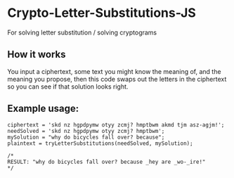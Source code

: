 # Crypto-Letter-Substitutions-JS
For solving letter substitution / solving cryptograms

## How it works

You input a ciphertext, some text you might know the meaning of, and the meaning you propose, then this code swaps out the letters in the ciphertext so you can see if that solution looks right.

## Example usage:

```
ciphertext = 'skd nz hgpdpymw otyy zcmj? hmptbwm akmd tjm asz-agjm!';
needSolved = 'skd nz hgpdpymw otyy zcmj? hmptbwm';
mySolution = "why do bicycles fall over? because";
plaintext = tryLetterSubstitutions(needSolved, mySolution);

/*
RESULT: "why do bicycles fall over? because _hey are _wo-_ire!"
*/
```

